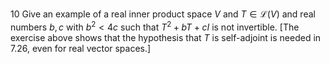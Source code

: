 10 Give an example of a real inner product space $V$ and $T \in \mathcal{L}(V)$ and real numbers $b, c$ with $b^{2}<4 c$ such that $T^{2}+b T+c I$ is not invertible. [The exercise above shows that the hypothesis that $T$ is self-adjoint is needed in 7.26, even for real vector spaces.]
